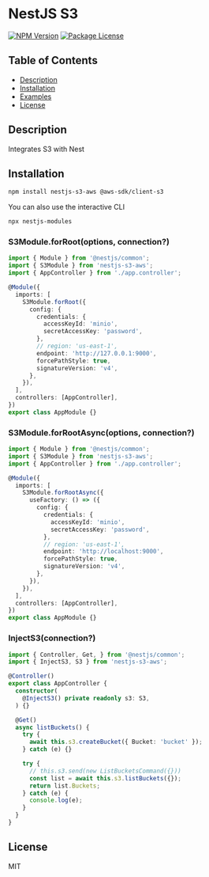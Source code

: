 # NestJS S3

<a href="https://www.npmjs.com/package/nestjs-s3-aws"><img src="https://img.shields.io/npm/v/nestjs-s3-aws.svg" alt="NPM Version" /></a>
<a href="https://www.npmjs.com/package/nestjs-s3-aws"><img src="https://img.shields.io/npm/l/nestjs-s3-aws.svg" alt="Package License" /></a>

## Table of Contents

- [Description](#description)
- [Installation](#installation)
- [Examples](#examples)
- [License](#license)

## Description
Integrates S3 with Nest

## Installation

```bash
npm install nestjs-s3-aws @aws-sdk/client-s3
```

You can also use the interactive CLI

```sh
npx nestjs-modules
```

### S3Module.forRoot(options, connection?)

```ts
import { Module } from '@nestjs/common';
import { S3Module } from 'nestjs-s3-aws';
import { AppController } from './app.controller';

@Module({
  imports: [
    S3Module.forRoot({
      config: {
        credentials: {
          accessKeyId: 'minio',
          secretAccessKey: 'password',
        },
        // region: 'us-east-1',
        endpoint: 'http://127.0.0.1:9000',
        forcePathStyle: true,
        signatureVersion: 'v4',
      },
    }),
  ],
  controllers: [AppController],
})
export class AppModule {}
```

### S3Module.forRootAsync(options, connection?)

```ts
import { Module } from '@nestjs/common';
import { S3Module } from 'nestjs-s3-aws';
import { AppController } from './app.controller';

@Module({
  imports: [
    S3Module.forRootAsync({
      useFactory: () => ({
        config: {
          credentials: {
            accessKeyId: 'minio',
            secretAccessKey: 'password',
          },
          // region: 'us-east-1',
          endpoint: 'http://localhost:9000',
          forcePathStyle: true,
          signatureVersion: 'v4',
        },
      }),
    }),
  ],
  controllers: [AppController],
})
export class AppModule {}
```

### InjectS3(connection?)

```ts
import { Controller, Get, } from '@nestjs/common';
import { InjectS3, S3 } from 'nestjs-s3-aws';

@Controller()
export class AppController {
  constructor(
    @InjectS3() private readonly s3: S3,
  ) {}

  @Get()
  async listBuckets() {
    try {
      await this.s3.createBucket({ Bucket: 'bucket' });
    } catch (e) {}

    try {
      // this.s3.send(new ListBucketsCommand({}))
      const list = await this.s3.listBuckets({});
      return list.Buckets;
    } catch (e) {
      console.log(e);
    }
  }
}
```

## License

MIT
